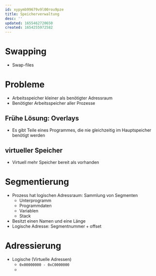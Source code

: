 ```yaml
---
id: xypymb99679v9l00rou9pze
title: Speicherverwaltung
desc: ''
updated: 1655462720650
created: 1654255972582
---
```


# Swapping
- Swap-files

# Probleme
- Arbeitsspeicher kleiner als benötigter Adressraum
- Benötigter Arbeitsspeicher aller Prozesse

## Frühe Lösung: Overlays
- Es gibt Teile eines Programmes, die nie gleichzeitig im Hauptspeicher benötigt werden

## virtueller Speicher
- Virtuell mehr Speicher bereit als vorhanden

# Segmentierung
- Prozess hat logischen Adressraum: Sammlung von Segmenten
  - Unterprogramm
  - Programmdaten
  - Variablen
  - Stack
- Besitzt einen Namen und eine Länge
- Logische Adresse: $\text{Segmentnummer}+\text{offset}$

# Adressierung
- Logische (Virtuelle Adressen)
  - `0x00000000 - 0xC0000000`
  - 